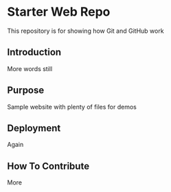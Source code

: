 # Starter Web Repo

This repository is for showing how Git and GitHub work

## Introduction
More words still

## Purpose

Sample website with plenty of files for demos

## Deployment

Again

## How To Contribute

More